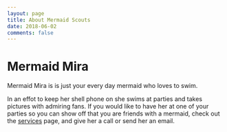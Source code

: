 ```yaml
---
layout: page
title: About Mermaid Scouts
date: 2018-06-02
comments: false
---
```

    
# Mermaid Mira

Mermaid Mira is is just your every day mermaid who loves to swim.

In an effot to keep her shell phone on she swims at parties and takes pictures with admiring fans. If you would like to have her at one of your parties so you can show off that you are friends with a mermaid, check out the <a href="\services\">services</a> page, and give her a call or send her an email.




<!-- ## Preview

{% capture images %}
    /assets/img/child-mermaid.jpg
{% endcapture %}
{% include gallery images=images caption="Screenshots of Moon Theme" cols=2 %} -->
